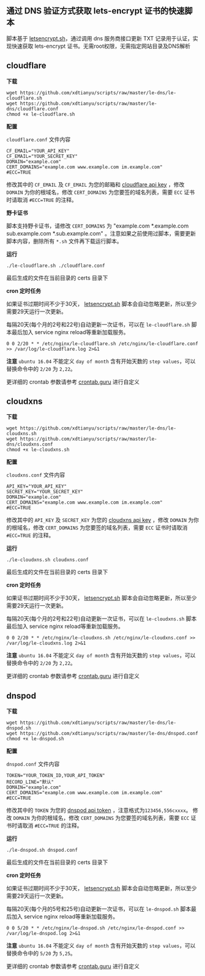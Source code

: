 通过 DNS 验证方式获取 lets-encrypt 证书的快速脚本
----------------

脚本基于 [letsencrypt.sh](https://github.com/lukas2511/letsencrypt.sh)，通过调用 dns 服务商接口更新 TXT 记录用于认证，实现快速获取 lets-encrypt 证书。无需root权限，无需指定网站目录及DNS解析

## cloudflare

**下载**

```
wget https://github.com/xdtianyu/scripts/raw/master/le-dns/le-cloudflare.sh
wget https://github.com/xdtianyu/scripts/raw/master/le-dns/cloudflare.conf
chmod +x le-cloudflare.sh
```

**配置**

`cloudflare.conf` 文件内容

```
CF_EMAIL="YOUR_API_KEY"
CF_EMAIL="YOUR_SECRET_KEY"
DOMAIN="example.com"
CERT_DOMAINS="example.com www.example.com im.example.com"
#ECC=TRUE
```

修改其中的 `CF_EMAIL` 及 `CF_EMAIL` 为您的邮箱和 [cloudflare api key](https://www.cloudflare.com/a/profile) ，修改 `DOMAIN` 为你的根域名，修改 `CERT_DOMAINS` 为您要签的域名列表，需要 `ECC` 证书时请取消 `#ECC=TRUE` 的注释。

**野卡证书**

脚本支持野卡证书，请修改 `CERT_DOMAINS` 为 "example.com *.example.com sub.example.com *.sub.example.com" 。注意如果之前使用过脚本，需要更新脚本内容，删除所有 `*.sh` 文件再下载运行脚本。

**运行**

`./le-cloudflare.sh ./cloudflare.conf`

最后生成的文件在当前目录的 certs 目录下

**cron 定时任务**

如果证书过期时间不少于30天， [letsencrypt.sh](https://github.com/lukas2511/letsencrypt.sh) 脚本会自动忽略更新，所以至少需要29天运行一次更新。

每隔20天(每个月的2号和22号)自动更新一次证书，可以在 `le-cloudflare.sh` 脚本最后加入 service nginx reload等重新加载服务。

`0 0 2/20 * * /etc/nginx/le-cloudflare.sh /etc/nginx/le-cloudflare.conf >> /var/log/le-cloudflare.log 2>&1`

**注意** `ubuntu 16.04` 不能定义 `day of month` 含有开始天数的 `step values`，可以替换命令中的 `2/20` 为 `2,22`。

更详细的 crontab 参数请参考 [crontab.guru](http://crontab.guru/) 进行自定义


## cloudxns

**下载**

```
wget https://github.com/xdtianyu/scripts/raw/master/le-dns/le-cloudxns.sh
wget https://github.com/xdtianyu/scripts/raw/master/le-dns/cloudxns.conf
chmod +x le-cloudxns.sh
```

**配置**

`cloudxns.conf` 文件内容

```
API_KEY="YOUR_API_KEY"
SECRET_KEY="YOUR_SECRET_KEY"
DOMAIN="example.com"
CERT_DOMAINS="example.com www.example.com im.example.com"
#ECC=TRUE
```

修改其中的 `API_KEY` 及 `SECRET_KEY` 为您的 [cloudxns api key](https://www.cloudxns.net/AccountManage/apimanage.html) ，修改 `DOMAIN` 为你的根域名，修改 `CERT_DOMAINS` 为您要签的域名列表，需要 `ECC` 证书时请取消 `#ECC=TRUE` 的注释。

**运行**

`./le-cloudxns.sh cloudxns.conf`

最后生成的文件在当前目录的 certs 目录下

**cron 定时任务**

如果证书过期时间不少于30天， [letsencrypt.sh](https://github.com/lukas2511/letsencrypt.sh) 脚本会自动忽略更新，所以至少需要29天运行一次更新。

每隔20天(每个月的2号和22号)自动更新一次证书，可以在 `le-cloudxns.sh` 脚本最后加入 service nginx reload等重新加载服务。

`0 0 2/20 * * /etc/nginx/le-cloudxns.sh /etc/nginx/le-cloudxns.conf >> /var/log/le-cloudxns.log 2>&1`

**注意** `ubuntu 16.04` 不能定义 `day of month` 含有开始天数的 `step values`，可以替换命令中的 `2/20` 为 `2,22`。

更详细的 crontab 参数请参考 [crontab.guru](http://crontab.guru/) 进行自定义

## dnspod

**下载**

```
wget https://github.com/xdtianyu/scripts/raw/master/le-dns/le-dnspod.sh
wget https://github.com/xdtianyu/scripts/raw/master/le-dns/dnspod.conf
chmod +x le-dnspod.sh
```

**配置**

`dnspod.conf` 文件内容

```
TOKEN="YOUR_TOKEN_ID,YOUR_API_TOKEN"
RECORD_LINE="默认"
DOMAIN="example.com"
CERT_DOMAINS="example.com www.example.com im.example.com"
#ECC=TRUE
```

修改其中的 `TOKEN` 为您的 [dnspod api token](https://www.dnspod.cn/console/user/security) ，注意格式为`123456,556cxxxx`。
修改 `DOMAIN` 为你的根域名，修改 `CERT_DOMAINS` 为您要签的域名列表，需要 `ECC` 证书时请取消 `#ECC=TRUE` 的注释。

**运行**

`./le-dnspod.sh dnspod.conf`

最后生成的文件在当前目录的 certs 目录下

**cron 定时任务**

如果证书过期时间不少于30天， [letsencrypt.sh](https://github.com/lukas2511/letsencrypt.sh) 脚本会自动忽略更新，所以至少需要29天运行一次更新。

每隔20天(每个月的5号和25号)自动更新一次证书，可以在 `le-dnspod.sh` 脚本最后加入 service nginx reload等重新加载服务。

`0 0 5/20 * * /etc/nginx/le-dnspod.sh /etc/nginx/le-dnspod.conf >> /var/log/le-dnspod.log 2>&1`

**注意** `ubuntu 16.04` 不能定义 `day of month` 含有开始天数的 `step values`，可以替换命令中的 `5/20` 为 `5,25`。

更详细的 crontab 参数请参考 [crontab.guru](http://crontab.guru/) 进行自定义
